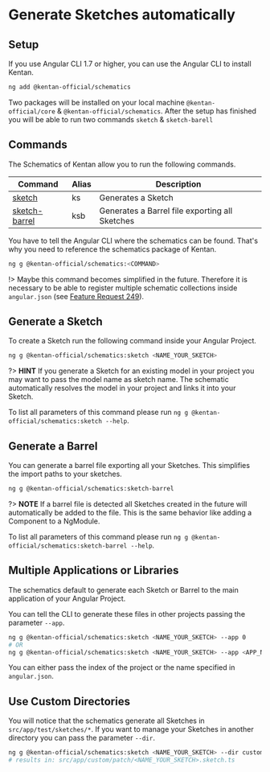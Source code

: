 # Generate Sketches automatically

## Setup

If you use Angular CLI 1.7 or higher, you can use the Angular CLI to install Kentan.

```bash
ng add @kentan-official/schematics
```

Two packages will be installed on your local machine `@kentan-official/core` & `@kentan-official/schematics`.
After the setup has finished you will be able to run two commands `sketch` & `sketch-barell`

## Commands

The Schematics of Kentan allow you to run the following commands.

|Command|Alias|Description|
| ----- | --- | --------- |
|[sketch](#generate-a-sketch)|ks|Generates a Sketch|
|[sketch-barrel](#generate-a-barrel)|ksb|Generates a Barrel file exporting all Sketches|

You have to tell the Angular CLI where the schematics can be found.
That's why you need to reference the schematics package of Kentan.

```bash
ng g @kentan-official/schematics:<COMMAND>
```

!> Maybe this command becomes simplified in the future.
Therefore it is necessary to be able to register multiple schematic collections inside `angular.json` (see [Feature Request 249](https://github.com/angular/devkit/issues/249)).

## Generate a Sketch

To create a Sketch run the following command inside your Angular Project.

```bash
ng g @kentan-official/schematics:sketch <NAME_YOUR_SKETCH>
```

?> **HINT** If you generate a Sketch for an existing model in your project you may want to pass the model name as sketch name. The schematic automatically resolves the model in your project and links it into your Sketch.

To list all parameters of this command please run `ng g @kentan-official/schematics:sketch --help`.

## Generate a Barrel

You can generate a barrel file exporting all your Sketches.
This simplifies the import paths to your sketches.

```bash
ng g @kentan-official/schematics:sketch-barrel
```

?> **NOTE** If a barrel file is detected all Sketches created in the future will automatically be added to the file. This is the same behavior like adding a Component to a NgModule.

To list all parameters of this command please run `ng g @kentan-official/schematics:sketch-barrel --help`.

## Multiple Applications or Libraries

The schematics default to generate each Sketch or Barrel to the main application of your Angular Project.

You can tell the CLI to generate these files in other projects passing the parameter `--app`.

```bash
ng g @kentan-official/schematics:sketch <NAME_YOUR_SKETCH> --app 0
# OR
ng g @kentan-official/schematics:sketch <NAME_YOUR_SKETCH> --app <APP_NAME>
```

You can either pass the index of the project or the name specified in `angular.json`.

## Use Custom Directories

You will notice that the schematics generate all Sketches in `src/app/test/sketches/*`.
If you want to manage your Sketches in another directory you can pass the parameter `--dir`.

```bash
ng g @kentan-official/schematics:sketch <NAME_YOUR_SKETCH> --dir custom/path
# results in: src/app/custom/patch/<NAME_YOUR_SKETCH>.sketch.ts
```
